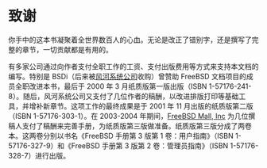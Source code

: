 # 致谢

你手中的这本书凝聚着全世界数百人的心血。无论是改正了错别字，还是撰写了完整的章节，一切贡献都是有用的。

有多家公司通过向作者支付全职工作的工资、支付出版费用等方式来支持本文档的编写。特别是 BSDi（后来被[风河系统公司](http://www.windriver.com/)收购）曾赞助 FreeBSD 文档项目的成员全职改进本书，最后于 2000 年 3 月纸质版第一版出版（ISBN 1-57176-241-8）。随后，风河系统公司又支付了几位作者的稿酬，以改进排版打印等基础工具，并增补新章节。这项工作的最终成果是于 2001 年 11 月出版的纸质版第二版（ISBN 1-57176-303-1）。在 2003-2004 年期间，[FreeBSD Mall, Inc](http://www.freebsdmall.com/) 为几位撰稿人支付了稿酬来完善手册，为纸质版第三版做准备。纸质版第三版分成了两卷本。这两卷分别以书名《FreeBSD 手册第 3 版第 1 卷：用户指南》（ISBN 1-57176-327-9）和《FreeBSD 手册第 3 版第 2 卷：管理员指南》（ISBN 1-57176-328-7）进行出版。
